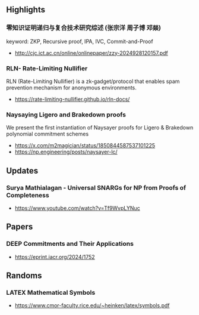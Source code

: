 ## Highlights
### 零知识证明递归与复合技术研究综述 (张宗洋 周子博 邓燚)
keyword: ZKP, Recursive proof, IPA, IVC, Commit-and-Proof 
- <http://cjc.ict.ac.cn/online/onlinepaper/zzy-2024928120157.pdf>
### RLN- Rate-Limiting Nullifier
RLN (Rate-Limiting Nullifier) is a zk-gadget/protocol that enables spam prevention mechanism for anonymous environments.
- <https://rate-limiting-nullifier.github.io/rln-docs/>
### Naysaying Ligero and Brakedown proofs
We present the first instantiation of Naysayer proofs for Ligero & Brakedown polynomial commitment schemes
- <https://x.com/m2magician/status/1850844587537101225>
- <https://np.engineering/posts/naysayer-lc/>

## Updates
### Surya Mathialagan - Universal SNARGs for NP from Proofs of Completeness
- <https://www.youtube.com/watch?v=Tf9WvpLYNuc>

## Papers
### DEEP Commitments and Their Applications
- <https://eprint.iacr.org/2024/1752>

## Randoms
### LATEX Mathematical Symbols
- <https://www.cmor-faculty.rice.edu/~heinken/latex/symbols.pdf>
